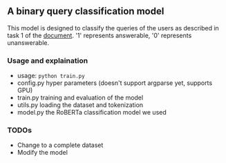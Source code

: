 ## A binary query classification model

This model is designed to classify the queries of the users as described in task 1 of the [document](https://docs.google.com/document/d/10szA5EJz7tYpyUjA3aXaXEFSjOJZ37Ni0ynAS270ksw/edit#). '1' represents answerable, '0' represents unanswerable.

### Usage and explaination
- usage: ```python train.py```
- config.py hyper parameters (doesn't support argparse yet, supports GPU)
- train.py training and evaluation of the model
- utils.py loading the dataset and tokenization
- model.py the RoBERTa classification model we used

### TODOs
- Change to a complete dataset
- Modify the model
